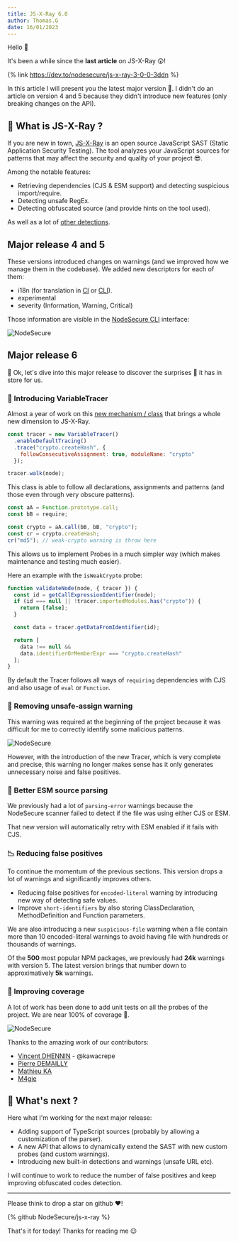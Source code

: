 ```yaml
---
title: JS-X-Ray 6.0
author: Thomas.G
date: 16/01/2023
---
```


Hello 👋

It's been a while since the **last article** on JS-X-Ray 😲!

{% link https://dev.to/nodesecure/js-x-ray-3-0-0-3ddn %}

In this article I will present you the latest major version 👀. I didn't do an article on version 4 and 5 because they didn't introduce new features (only breaking changes on the API).

## 📢 What is JS-X-Ray ?

If you are new in town, [JS-X-Ray](https://github.com/NodeSecure/js-x-ray) is an open source JavaScript SAST (Static Application Security Testing). The tool analyzes your JavaScript sources for patterns that may affect the security and quality of your project 😎.

Among the notable features:

- Retrieving dependencies (CJS & ESM support) and detecting suspicious import/require.
- Detecting unsafe RegEx.
- Detecting obfuscated source (and provide hints on the tool used).

As well as a lot of [other detections](https://github.com/NodeSecure/js-x-ray#warnings-legends).

## Major release 4 and 5

These versions introduced changes on warnings (and we improved how we manage them in the codebase). We added new descriptors for each of them:

- i18n (for translation in [CI](https://github.com/NodeSecure/ci) or [CLI](https://github.com/NodeSecure/cli)).
- experimental
- severity (Information, Warning, Critical)

Those information are visible in the [NodeSecure CLI](https://github.com/NodeSecure/cli) interface:

![NodeSecure](https://dev-to-uploads.s3.amazonaws.com/uploads/articles/0xjxew9sh7xm07wxhkef.png)

## Major release 6

🐬 Ok, let's dive into this major release to discover the surprises 🎉 it has in store for us.

### 🚀 Introducing VariableTracer

Almost a year of work on this [new mechanism / class](https://github.com/NodeSecure/estree-ast-utils/blob/main/src/utils/VariableTracer.js) that brings a whole new dimension to JS-X-Ray.

```js
const tracer = new VariableTracer()
  .enableDefaultTracing()
  .trace("crypto.createHash", {
    followConsecutiveAssignment: true, moduleName: "crypto"
  });

tracer.walk(node);
```

This class is able to follow all declarations, assignments and patterns (and those even through very obscure patterns). 

```js
const aA = Function.prototype.call;
const bB = require;

const crypto = aA.call(bB, bB, "crypto");
const cr = crypto.createHash;
cr("md5"); // weak-crypto warning is throw here
```

This allows us to implement Probes in a much simpler way (which makes maintenance and testing much easier).

Here an example with the `isWeakCrypto` probe:

```js
function validateNode(node, { tracer }) {
  const id = getCallExpressionIdentifier(node);
  if (id === null || !tracer.importedModules.has("crypto")) {
    return [false];
  }

  const data = tracer.getDataFromIdentifier(id);

  return [
    data !== null &&
    data.identifierOrMemberExpr === "crypto.createHash"
  ];
}
```

By default the Tracer follows all ways of `requiring` dependencies with CJS and also usage of `eval` or `Function`.


### 🚧 Removing unsafe-assign warning

This warning was required at the beginning of the project because it was difficult for me to correctly identify some malicious patterns.

![NodeSecure](https://dev-to-uploads.s3.amazonaws.com/uploads/articles/wscxxpedjz513w9rtxds.png)

However, with the introduction of the new Tracer, which is very complete and precise, this warning no longer makes sense has it only generates unnecessary noise and false positives.

### 📜 Better ESM source parsing

We previously had a lot of `parsing-error` warnings because the NodeSecure scanner failed to detect if the file was using either CJS or ESM. 

That new version will automatically retry with ESM enabled if it fails with CJS.

### 📉 Reducing false positives

To continue the momentum of the previous sections. This version drops a lot of warnings and significantly improves others.

- Reducing false positives for `encoded-literal` warning by introducing new way of detecting safe values.
- Improve `short-identifiers` by also storing ClassDeclaration, MethodDefinition and Function parameters.

We are also introducing a new `suspicious-file` warning when a file contain more than 10 encoded-literal warnings to avoid having file with hundreds or thousands of warnings.

Of the **500** most popular NPM packages, we previously had **24k** warnings with version 5. The latest version brings that number down to approximatively **5k** warnings.

### 🔬 Improving coverage

A lot of work has been done to add unit tests on all the probes of the project. We are near 100% of coverage 💪.

![NodeSecure](https://dev-to-uploads.s3.amazonaws.com/uploads/articles/07uejv3fgthptaymwj5j.png)

Thanks to the amazing work of our contributors:

- [Vincent DHENNIN](https://github.com/Kawacrepe) - @kawacrepe
- [Pierre DEMAILLY](https://github.com/PierreDemailly)
- [Mathieu KA](https://www.linkedin.com/in/mathieu-kahlaoui-0887a1158/)
- [M4gie](https://github.com/M4gie)

## 👀 What's next ?

Here what I'm working for the next major release:

- Adding support of TypeScript sources (probably by allowing a customization of the parser).
- A new API that allows to dynamically extend the SAST with new custom probes (and custom warnings).
- Introducing new built-in detections and warnings (unsafe URL etc).

I will continue to work to reduce the number of false positives and keep improving obfuscated codes detection.

---

Please think to drop a star on github ❤️!

{% github NodeSecure/js-x-ray %}

That's it for today! Thanks for reading me 😉

